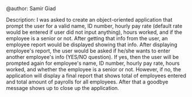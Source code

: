 @author: Samir Giad

   Description:
   I was asked to create an object-oriented application that prompt the 
   user for a valid name, ID number, hourly pay rate (default rate would 
   be entered if user did not input anything), hours worked, and if the
   employee is a senior or not. After getting that info from the user, an
   employee report would be displayed showing that info. After displaying
   employee's report, the user would be asked if he/she wants to enter
   another employee's info (YES/NO question). If yes, then the user will 
   be prompted again for employee's name, ID number, hourly pay rate, 
   hours worked, and whether the employee is a senior or not. However, 
   if no, the application will display a final report that shows total of
   employees entered and total amount of payrolls for all employees. After
   that a goodbye message shows up to close up the application. 
